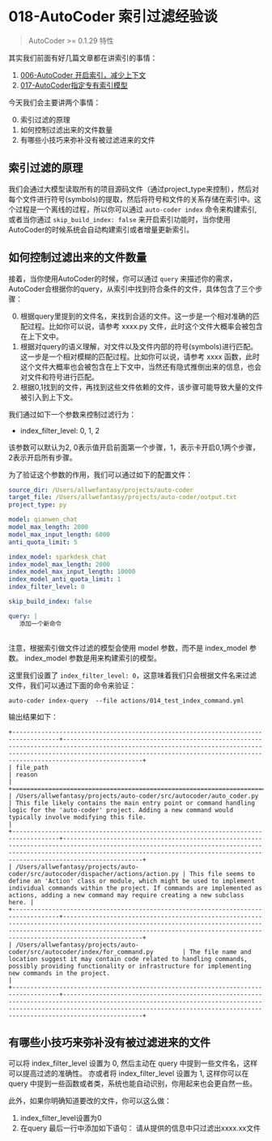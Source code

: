 # 018-AutoCoder 索引过滤经验谈

> AutoCoder >= 0.1.29 特性

其实我们前面有好几篇文章都在讲索引的事情：

1. [006-AutoCoder 开启索引，减少上下文](006-AutoCoder%20%E5%BC%80%E5%90%AF%E7%B4%A2%E5%BC%95%EF%BC%8C%E5%87%8F%E5%B0%91%E4%B8%8A%E4%B8%8B%E6%96%87.md)
2. [017-AutoCoder指定专有索引模型](017-AutoCoder%E6%8C%87%E5%AE%9A%E4%B8%93%E6%9C%89%E7%B4%A2%E5%BC%95%E6%A8%A1%E5%9E%8B.md)

今天我们会主要讲两个事情：

0. 索引过滤的原理
1. 如何控制过滤出来的文件数量
2. 有哪些小技巧来弥补没有被过滤进来的文件

## 索引过滤的原理

我们会通过大模型读取所有的项目源码文件（通过project_type来控制），然后对每个文件进行符号(symbols)的提取，然后将符号和文件的关系存储在索引中。这个过程是一个离线的过程，所以你可以通过 `auto-coder index` 命令来构建索引,或者当你通过 `skip_build_index: false` 来开启索引功能时，当你使用AutoCoder的时候系统会自动构建索引或者增量更新索引。

## 如何控制过滤出来的文件数量

接着，当你使用AutoCoder的时候，你可以通过 `query` 来描述你的需求，AutoCoder会根据你的query，从索引中找到符合条件的文件，具体包含了三个步骤：

0. 根据query里提到的文件名，来找到合适的文件。这一步是一个相对准确的匹配过程。比如你可以说，请参考 xxxx.py 文件，此时这个文件大概率会被包含在上下文中。
1. 根据对query的语义理解，对文件以及文件内部的符号(symbols)进行匹配。这一步是一个相对模糊的匹配过程。比如你可以说，请参考  xxxx 函数，此时这个文件大概率也会被包含在上下文中，当然还有隐式推倒出来的信息，也会对文件和符号进行匹配。
2. 根据0,1找到的文件，再找到这些文件依赖的文件，该步骤可能导致大量的文件被引入到上下文。

我们通过如下一个参数来控制过滤行为：

- index_filter_level: 0, 1, 2

该参数可以默认为2, 0表示值开启前面第一个步骤，1，表示卡开启0,1两个步骤，2表示开启所有步骤。

为了验证这个参数的作用，我们可以通过如下的配置文件：

```yml
source_dir: /Users/allwefantasy/projects/auto-coder
target_file: /Users/allwefantasy/projects/auto-coder/output.txt 
project_type: py

model: qianwen_chat
model_max_length: 2000
model_max_input_length: 6000
anti_quota_limit: 5

index_model: sparkdesk_chat
index_model_max_length: 2000
index_model_max_input_length: 10000
index_model_anti_quota_limit: 1
index_filter_level: 0

skip_build_index: false

query: |   
   添加一个新命令
   
```

注意，根据索引做文件过滤的模型会使用  model 参数，而不是 index_model 参数。 index_model 参数是用来构建索引的模型。

这里我们设置了 `index_filter_level: 0`，这意味着我们只会根据文件名来过滤文件，我们可以通过下面的命令来验证：


```shell
auto-coder index-query  --file actions/014_test_index_command.yml 
```        

输出结果如下：

```
+-----------------------------------------------------------------------------------+----------------------------------------------------------------------------------------------------------------------------------------------------------------------------------------------------------------------------------------+
| file_path                                                                         | reason                                                                                                                                                                                                                                 |
+===================================================================================+========================================================================================================================================================================================================================================+
| /Users/allwefantasy/projects/auto-coder/src/autocoder/auto_coder.py               | This file likely contains the main entry point or command handling logic for the 'auto-coder' project. Adding a new command would typically involve modifying this file.                                                               |
+-----------------------------------------------------------------------------------+----------------------------------------------------------------------------------------------------------------------------------------------------------------------------------------------------------------------------------------+
| /Users/allwefantasy/projects/auto-coder/src/autocoder/dispacher/actions/action.py | This file seems to define an 'Action' class or module, which might be used to implement individual commands within the project. If commands are implemented as actions, adding a new command may require creating a new subclass here. |
+-----------------------------------------------------------------------------------+----------------------------------------------------------------------------------------------------------------------------------------------------------------------------------------------------------------------------------------+
| /Users/allwefantasy/projects/auto-coder/src/autocoder/index/for_command.py        | The file name and location suggest it may contain code related to handling commands, possibly providing functionality or infrastructure for implementing new commands in the project.                                                  |
+-----------------------------------------------------------------------------------+----------------------------------------------------------------------------------------------------------------------------------------------------------------------------------------------------------------------------------------+
```

## 有哪些小技巧来弥补没有被过滤进来的文件

可以将 index_filter_level 设置为 0, 然后主动在 query 中提到一些文件名，这样可以提高过滤的准确性。
亦或者将 index_filter_level 设置为 1, 这样你可以在 query 中提到一些函数或者类，系统也能自动识别，你用起来也会更自然一些。

此外，如果你明确知道要改的文件，你可以这么做：

1. index_filter_level设置为0
2. 在query 最后一行中添加如下语句： 请从提供的信息中只过滤出xxxx.xx文件
